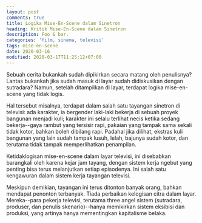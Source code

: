 ```yaml
---
layout: post
comments: true
title: Logika Mise-En-Scene dalam Sinetron
heading: Kritik Mise-En-Scene dalam Sinetron
description: Foo & bar.
categories: 'film, sinema, televisi'
tags: mise-en-scene
date: 2020-03-16
modified: 2020-03-17T11:25:12+07:00
---
```


Sebuah cerita bukankah sudah dipikirkan secara matang oleh penulisnya? Lantas bukankah jika sudah masuk di layar sudah didiskusikan dengan sutradara? Namun, setelah ditampilkan di layar, terdapat logika mise-en-scene yang tidak logis.

Hal tersebut misalnya, terdapat dalam salah satu tayangan sinetron di televisi: ada karakter, ia bergender laki-laki bekerja di sebuah proyek bangunan menjadi kuli; karakter ini selalu terlihat necis ketika sedang bekerja--gaya rambut yang tersisir rapi, pakaian yang tampak sama sekali tidak kotor, bahkan boleh dibilang rapi. Padahal jika dilihat, ekstras kuli bangunan yang lain sudah tampak lusuh, lelah, bajunya sudah kotor, dan terutama tidak tampak memperlihatkan penampilan.

Ketidaklogisan mise-en-scene dalam layar televisi, ini disebabkan barangkali oleh karena kejar jam tayang, dengan sistem kerja ngebut yang penting bisa terus melanjutkan setiap episodenya. Ini salah satu kengawuran dalam sistem kerja tayangan televisi.

Meskipun demikian, tayangan ini terus ditonton banyak orang, bahkan mendapat penonton terbanyak. Tiada perbaikan kelogisan citra dalam layar. Mereka--para pekerja televisi, terutama three angel sistem (sutradara, produser, dan penulis skenario)--hanya memikirkan sistem eksibisi dan produksi, yang artinya hanya mementingkan kapitalisme belaka.